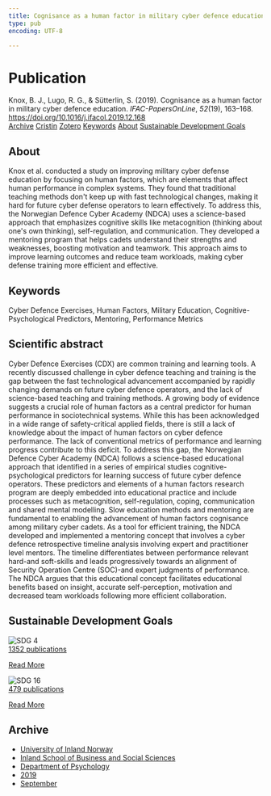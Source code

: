 ```yaml
---
title: Cognisance as a human factor in military cyber defence education
type: pub
encoding: UTF-8

---
```

<h1>Publication</h1>
<article id="csl-bib-container-MFGISCPV" class="csl-bib-container">
  <div class="csl-bib-body"> <div class="csl-entry">Knox, B. J., Lugo, R. G., &#38; Sütterlin, S. (2019). Cognisance as a human factor in military cyber defence education. <i>IFAC-PapersOnLine</i>, <i>52</i>(19), 163–168. <a href="https://doi.org/10.1016/j.ifacol.2019.12.168">https://doi.org/10.1016/j.ifacol.2019.12.168</a></div> </div>
  <div class="csl-bib-buttons">
    <a href="#taxonomy-article-MFGISCPV" alt="archive" class="csl-bib-button">Archive</a>
    <a href="https://app.cristin.no/results/show.jsf?id=1727514" alt="Cristin" class="csl-bib-button">Cristin</a>
    <a href="http://zotero.org/groups/5881554/items/MFGISCPV" alt="Zotero" class="csl-bib-button">Zotero</a>
    <a href="#keywords-article-MFGISCPV" alt="keywords" class="csl-bib-button">Keywords</a>
    <a href="#about-article-MFGISCPV" alt="about_pub" class="csl-bib-button">About</a>
    <a href="#sdg-article-MFGISCPV" alt="sdg" class="csl-bib-button">Sustainable Development Goals</a>
  </div>
  <div id="csl-bib-meta-container-MFGISCPV"></div>
</article>
<div id="csl-bib-meta-MFGISCPV" class="csl-bib-meta">
  <article id="about-article-MFGISCPV" class="about_pub-article">
    <h1>About</h1>
    Knox et al. conducted a study on improving military cyber defense education by focusing on human factors, which are elements that affect human performance in complex systems. They found that traditional teaching methods don't keep up with fast technological changes, making it hard for future cyber defense operators to learn effectively. To address this, the Norwegian Defence Cyber Academy (NDCA) uses a science-based approach that emphasizes cognitive skills like metacognition (thinking about one's own thinking), self-regulation, and communication. They developed a mentoring program that helps cadets understand their strengths and weaknesses, boosting motivation and teamwork. This approach aims to improve learning outcomes and reduce team workloads, making cyber defense training more efficient and effective.
  </article>
  <article id="keywords-article-MFGISCPV" class="keywords-article">
    <h1>Keywords</h1>
    Cyber Defence Exercises, Human Factors, Military Education, Cognitive-Psychological Predictors, Mentoring, Performance Metrics
  </article>
  <article id="abstract-article-MFGISCPV" class="abstract-article">
    <h1>Scientific abstract</h1>
    Cyber Defence Exercises (CDX) are common training and learning tools. A recently discussed challenge in cyber defence teaching and training is the gap between the fast technological advancement accompanied by rapidly changing demands on future cyber defence operators, and the lack of science-based teaching and training methods. A growing body of evidence suggests a crucial role of human factors as a central predictor for human performance in sociotechnical systems. While this has been acknowledged in a wide range of safety-critical applied fields, there is still a lack of knowledge about the impact of human factors on cyber defence performance. The lack of conventional metrics of performance and learning progress contribute to this deficit. To address this gap, the Norwegian Defence Cyber Academy (NDCA) follows a science-based educational approach that identified in a series of empirical studies cognitive-psychological predictors for learning success of future cyber defence operators. These predictors and elements of a human factors research program are deeply embedded into educational practice and include processes such as metacognition, self-regulation, coping, communication and shared mental modelling. Slow education methods and mentoring are fundamental to enabling the advancement of human factors cognisance among military cyber cadets. As a tool for efficient training, the NDCA developed and implemented a mentoring concept that involves a cyber defence retrospective timeline analysis involving expert and practitioner level mentors. The timeline differentiates between performance relevant hard-and soft-skills and leads progressively towards an alignment of Security Operation Centre (SOC)-and expert judgments of performance. The NDCA argues that this educational concept facilitates educational benefits based on insight, accurate self-perception, motivation and decreased team workloads following more efficient collaboration.
  </article>
  <article id="sdg-article-MFGISCPV" class="sdg-article">
    <h1>Sustainable Development Goals</h1>
    <div class="sdg-container"><div id="sdg4" class="sdg">
        <img src="{{< params subfolder >}}images/sdg/sdg04_en.png" class="image" alt="SDG 4">
        <div class="sdg-overlay">
          <a href="{{< params subfolder >}}en/archive/?sdg=4#archive" class="sdg-publication-count"><span>1352</span> publications</a>
          <p><a href="https://sdgs.un.org/goals/goal4" class="sdg-read-more">Read More</a></p>
        </div>
      </div> <div id="sdg16" class="sdg">
        <img src="{{< params subfolder >}}images/sdg/sdg16_en.png" class="image" alt="SDG 16">
        <div class="sdg-overlay">
          <a href="{{< params subfolder >}}en/archive/?sdg=16#archive" class="sdg-publication-count"><span>479</span> publications</a>
          <p><a href="https://sdgs.un.org/goals/goal16" class="sdg-read-more">Read More</a></p>
        </div>
      </div></div>
  </article>
  <article id="taxonomy-article-MFGISCPV" class="taxonomy-article">
    <h1>Archive</h1>
    <ul>
      <li><a href="{{< params subfolder >}}en/archive/?key=3DCRN523">University of Inland Norway</a></li>
      <li><a href="{{< params subfolder >}}en/archive/?key=DU8Q9LN9">Inland School of Business and Social Sciences</a></li>
      <li><a href="{{< params subfolder >}}en/archive/?key=KTD9NXA8">Department of Psychology</a></li>
      <li><a href="{{< params subfolder >}}en/archive/?key=37B43Z6Y">2019</a></li>
      <li><a href="{{< params subfolder >}}en/archive/?key=RCATXWZL">September</a></li>
    </ul>
  </article>
</div>
